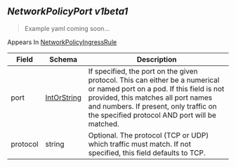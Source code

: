 ## *NetworkPolicyPort v1beta1*

> Example yaml coming soon...





<aside class="notice">
Appears In  <a href="#networkpolicyingressrule-v1beta1">NetworkPolicyIngressRule</a> </aside>

Field        | Schema     | Description
------------ | ---------- | -----------
port | [IntOrString](#intorstring-intstr) | If specified, the port on the given protocol.  This can either be a numerical or named port on a pod.  If this field is not provided, this matches all port names and numbers. If present, only traffic on the specified protocol AND port will be matched.
protocol | string | Optional.  The protocol (TCP or UDP) which traffic must match. If not specified, this field defaults to TCP.

